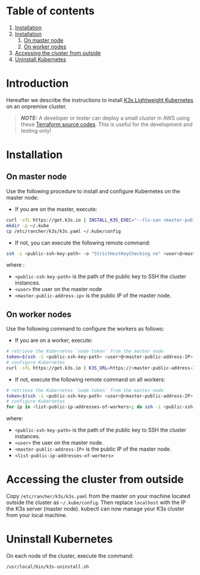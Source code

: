 # Table of contents

1. [Installation](#introduction)
2. [Installation](#installation)
    1. [On master node](#on-master-node)
    2. [On worker nodes](#on-worker-nodes)
3. [Accessing the cluster from outside](#accessing-the-cluster-from-outside)
4. [Uninstall Kubernetes](#uninstall-kubernetes)

# Introduction <a name="introduction"></a>

Hereafter we describe the instructions to install [K3s Lightweight Kubernetes](https://rancher.com/docs/k3s/latest/en/)
on an onpremise cluster.

> **_NOTE:_** A developer or tester can deploy a small cluster in AWS using these [Terraform source codes](../utils/cluster-on-aws). This is useful for the development and testing only!

# Installation <a name="installation"></a>

## On master node <a name="on-master-node"></a>

Use the following procedure to install and configure Kubernetes on the master node:

* If you are on the master, execute:

```bash
curl -sfL https://get.k3s.io | INSTALL_K3S_EXEC="--tls-san <master-public-address-ip>" sh - --write-kubeconfig-mode 644
mkdir -p ~/.kube
cp /etc/rancher/k3s/k3s.yaml ~/.kube/config
```

* If not, you can execute the following remote command:

```bash
ssh -i <public-ssh-key-path> -o "StrictHostKeyChecking no" <user>@<master-public-address-ip> 'curl -sfL https://get.k3s.io | INSTALL_K3S_EXEC="--tls-san <master-public-address-ip>" sh - --write-kubeconfig-mode 644 ; mkdir -p ~/.kube ; cp /etc/rancher/k3s/k3s.yaml ~/.kube/config'
```

where :

* `<public-ssh-key-path>` is the path of the public key to SSH the cluster instances.
* `<user>` the user on the master node
* `<master-public-address-ip>` is the public IP of the master node.

## On worker nodes <a name="on-worker-nodes"></a>

Use the following command to configure the workers as follows:

* If you are on a worker, execute:

```bash
# retrieve the Kubernetes `node-token` from the master node
token=$(ssh -i <public-ssh-key-path> <user>@<master-public-address-IP> 'sudo cat /var/lib/rancher/k3s/server/node-token')
# configure Kubernetes
curl -sfL https://get.k3s.io | K3S_URL=https://<master-public-address-IP>:6443 K3S_TOKEN=$token sh -
```

* If not, execute the following remote command on all workers:

```bash
# retrieve the Kubernetes `node-token` from the master node
token=$(ssh -i <public-ssh-key-path> <user>@<master-public-address-IP> 'sudo cat /var/lib/rancher/k3s/server/node-token')
# configure Kubernetes
for ip in <list-public-ip-addresses-of-workers>; do ssh -i <public-ssh-key-path> -o "StrictHostKeyChecking no" <user>@$ip "curl -sfL https://get.k3s.io | K3S_URL=https://<master-public-address-IP>:6443 K3S_TOKEN=$token sh -"; done
```

where:

* `<public-ssh-key-path>` is the path of the public key to SSH the cluster instances.
* `<user>` the user on the master node.
* `<master-public-address-IP>` is the public IP of the master node.
* `<list-public-ip-addresses-of-workers>`

# Accessing the cluster from outside <a name="accessing-the-cluster-from-outside"></a>

Copy `/etc/rancher/k3s/k3s.yaml` from the master on your machine located outside the cluster as `~/.kube/config`. Then
replace `localhost` with the IP the K3s server (master node). kubectl can now manage your K3s cluster from your local
machine.

# Uninstall Kubernetes <a name="Uninstall Kubernetes"></a>

On each node of the cluster, execute the command:

```bash
/usr/local/bin/k3s-uninstall.sh
```
